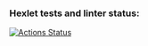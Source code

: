 ### Hexlet tests and linter status:
[![Actions Status](https://github.com/Barllou/frontend-project-46/workflows/hexlet-check/badge.svg)](https://github.com/Barllou/frontend-project-46/actions)
